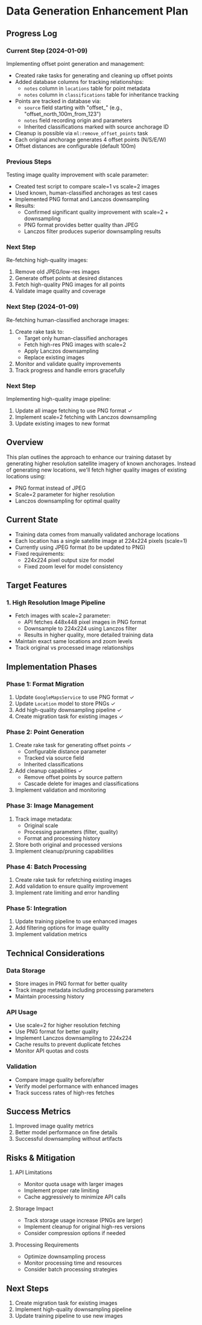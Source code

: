 # Data Generation Enhancement Plan

## Progress Log

### Current Step (2024-01-09)
Implementing offset point generation and management:
- Created rake tasks for generating and cleaning up offset points
- Added database columns for tracking relationships:
  - `notes` column in `locations` table for point metadata
  - `notes` column in `classifications` table for inheritance tracking
- Points are tracked in database via:
  - `source` field starting with "offset_" (e.g., "offset_north_100m_from_123")
  - `notes` field recording origin and parameters
  - Inherited classifications marked with source anchorage ID
- Cleanup is possible via `ml:remove_offset_points` task
- Each original anchorage generates 4 offset points (N/S/E/W)
- Offset distances are configurable (default 100m)

### Previous Steps
Testing image quality improvement with scale parameter:
- Created test script to compare scale=1 vs scale=2 images
- Used known, human-classified anchorages as test cases
- Implemented PNG format and Lanczos downsampling
- Results:
  - Confirmed significant quality improvement with scale=2 + downsampling
  - PNG format provides better quality than JPEG
  - Lanczos filter produces superior downsampling results

### Next Step
Re-fetching high-quality images:
1. Remove old JPEG/low-res images
2. Generate offset points at desired distances
3. Fetch high-quality PNG images for all points
4. Validate image quality and coverage

### Next Step (2024-01-09)
Re-fetching human-classified anchorage images:
1. Create rake task to:
   - Target only human-classified anchorages
   - Fetch high-res PNG images with scale=2
   - Apply Lanczos downsampling
   - Replace existing images
2. Monitor and validate quality improvements
3. Track progress and handle errors gracefully

### Next Step
Implementing high-quality image pipeline:
1. Update all image fetching to use PNG format ✓
2. Implement scale=2 fetching with Lanczos downsampling
3. Update existing images to new format

## Overview
This plan outlines the approach to enhance our training dataset by generating higher resolution satellite imagery of known anchorages. Instead of generating new locations, we'll fetch higher quality images of existing locations using:
- PNG format instead of JPEG
- Scale=2 parameter for higher resolution
- Lanczos downsampling for optimal quality

## Current State
- Training data comes from manually validated anchorage locations
- Each location has a single satellite image at 224x224 pixels (scale=1)
- Currently using JPEG format (to be updated to PNG)
- Fixed requirements:
  - 224x224 pixel output size for model
  - Fixed zoom level for model consistency

## Target Features

### 1. High Resolution Image Pipeline
- Fetch images with scale=2 parameter:
  - API fetches 448x448 pixel images in PNG format
  - Downsample to 224x224 using Lanczos filter
  - Results in higher quality, more detailed training data
- Maintain exact same locations and zoom levels
- Track original vs processed image relationships

## Implementation Phases

### Phase 1: Format Migration
1. Update `GoogleMapsService` to use PNG format ✓
2. Update `Location` model to store PNGs ✓
3. Add high-quality downsampling pipeline ✓
4. Create migration task for existing images ✓

### Phase 2: Point Generation
1. Create rake task for generating offset points ✓
   - Configurable distance parameter
   - Tracked via source field
   - Inherited classifications
2. Add cleanup capabilities ✓
   - Remove offset points by source pattern
   - Cascade delete for images and classifications
3. Implement validation and monitoring

### Phase 3: Image Management
1. Track image metadata:
   - Original scale
   - Processing parameters (filter, quality)
   - Format and processing history
2. Store both original and processed versions
3. Implement cleanup/pruning capabilities

### Phase 4: Batch Processing
1. Create rake task for refetching existing images
2. Add validation to ensure quality improvement
3. Implement rate limiting and error handling

### Phase 5: Integration
1. Update training pipeline to use enhanced images
2. Add filtering options for image quality
3. Implement validation metrics

## Technical Considerations

### Data Storage
- Store images in PNG format for better quality
- Track image metadata including processing parameters
- Maintain processing history

### API Usage
- Use scale=2 for higher resolution fetching
- Use PNG format for better quality
- Implement Lanczos downsampling to 224x224
- Cache results to prevent duplicate fetches
- Monitor API quotas and costs

### Validation
- Compare image quality before/after
- Verify model performance with enhanced images
- Track success rates of high-res fetches

## Success Metrics
1. Improved image quality metrics
2. Better model performance on fine details
3. Successful downsampling without artifacts

## Risks & Mitigation
1. API Limitations
   - Monitor quota usage with larger images
   - Implement proper rate limiting
   - Cache aggressively to minimize API calls

2. Storage Impact
   - Track storage usage increase (PNGs are larger)
   - Implement cleanup for original high-res versions
   - Consider compression options if needed

3. Processing Requirements
   - Optimize downsampling process
   - Monitor processing time and resources
   - Consider batch processing strategies

## Next Steps
1. Create migration task for existing images
2. Implement high-quality downsampling pipeline
3. Update training pipeline to use new images 